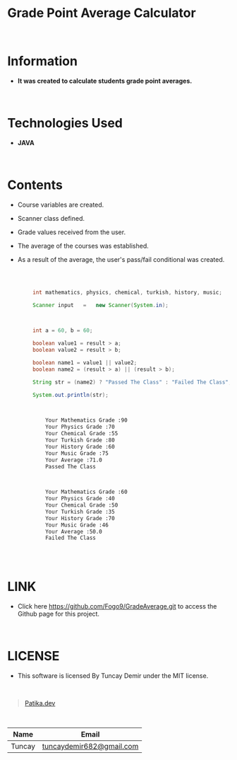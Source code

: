 # **Grade Point Average Calculator**

<br />

# Information

* **It was created to calculate students grade point averages.**

<br />

# Technologies Used

* **JAVA**

<br />

# Contents

* Course variables are created.

* Scanner class defined.

* Grade values received from the user.

* The average of the courses was established.

* As a result of the average, the user's pass/fail conditional was created.

<br />

```Java

        int mathematics, physics, chemical, turkish, history, music;

        Scanner input   =   new Scanner(System.in);
        
```

```Java

        int a = 60, b = 60;

        boolean value1 = result > a;
        boolean value2 = result > b;

        boolean name1 = value1 || value2;
        boolean name2 = (result > a) || (result > b);

        String str = (name2) ? "Passed The Class" : "Failed The Class";

        System.out.println(str);
        
```


```bash

            Your Mathematics Grade :90
            Your Physics Grade :70
            Your Chemical Grade :55
            Your Turkish Grade :80
            Your History Grade :60
            Your Music Grade :75
            Your Average :71.0
            Passed The Class
            
```

```bash

            Your Mathematics Grade :60
            Your Physics Grade :40
            Your Chemical Grade :50
            Your Turkish Grade :35
            Your History Grade :70
            Your Music Grade :46
            Your Average :50.0
            Failed The Class
            
```
<br />

# LINK

* Click here https://github.com/Fogo9/GradeAverage.git to access the Github page for this project.

<br />

# LICENSE

* This software is licensed By Tuncay Demir under the MIT license.

<br />

>[Patika.dev](https://app.patika.dev/fogomurphy)

<br />

| Name |  Email |
| ---- |  ----- |
| Tuncay | tuncaydemir682@gmail.com |

